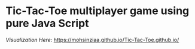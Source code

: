 # Tic-Tac-Toe multiplayer game using pure Java Script

_Visualization Here:_ https://mohsinziaa.github.io/Tic-Tac-Toe.github.io/
